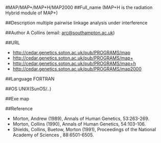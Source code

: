 #MAP/MAP+/MAP+H/MAP2000
##Full_name
(MAP+H is the radiation Hybrid module of MAP+)

##Description
multiple pairwise linkage analysis under interference

##Author
A Collins (email: arc@southampton.ac.uk)

##URL
* http://cedar.genetics.soton.ac.uk/pub/PROGRAMS/map
* http://cedar.genetics.soton.ac.uk/pub/PROGRAMS/map+
* http://cedar.genetics.soton.ac.uk/pub/PROGRAMS/map+h
* http://cedar.genetics.soton.ac.uk/pub/PROGRAMS/map2000

##Language
FORTRAN

##OS
UNIX(SunOS/..)

##Exe
map

##Reference
* Morton, Andrew (1989), Annals of Human Genetics, 53:263-269.
* Morton, Collins (1990), Annals of Human Genetics, 54:103-106.
* Shields, Collins, Buetow, Morton (1991), Proceedings of the National Academy of Sciences , 88:6501-6505.

